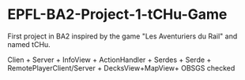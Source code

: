 # EPFL-BA2-Project-1-tCHu-Game
First project in BA2 inspired by the game "Les Aventuriers du Rail" and named tCHu.


Clien + Server + InfoView + ActionHandler + Serdes + Serde + RemotePlayerClient/Server + DecksView+MapView+ OBSGS checked
